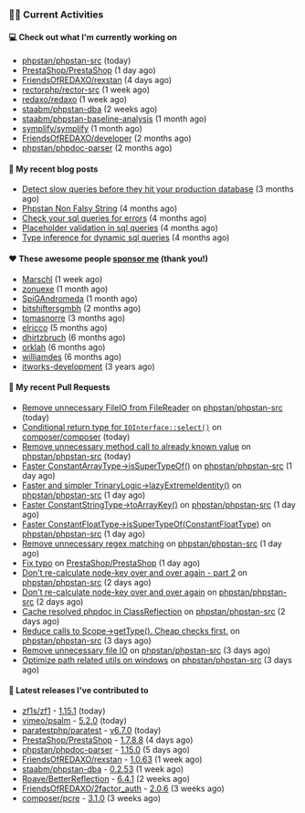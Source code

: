 ### 👨‍💻 Current Activities


#### 💻 Check out what I'm currently working on

- [phpstan/phpstan-src](https://github.com/phpstan/phpstan-src) (today)
- [PrestaShop/PrestaShop](https://github.com/PrestaShop/PrestaShop) (1 day ago)
- [FriendsOfREDAXO/rexstan](https://github.com/FriendsOfREDAXO/rexstan) (4 days ago)
- [rectorphp/rector-src](https://github.com/rectorphp/rector-src) (1 week ago)
- [redaxo/redaxo](https://github.com/redaxo/redaxo) (1 week ago)
- [staabm/phpstan-dba](https://github.com/staabm/phpstan-dba) (2 weeks ago)
- [staabm/phpstan-baseline-analysis](https://github.com/staabm/phpstan-baseline-analysis) (1 month ago)
- [symplify/symplify](https://github.com/symplify/symplify) (1 month ago)
- [FriendsOfREDAXO/developer](https://github.com/FriendsOfREDAXO/developer) (2 months ago)
- [phpstan/phpdoc-parser](https://github.com/phpstan/phpdoc-parser) (2 months ago)


#### 📜 My recent blog posts

- [Detect slow queries before they hit your production database](https://staabm.github.io/2022/08/16/phpstan-dba-query-plan-analysis.html) (3 months ago)
- [Phpstan Non Falsy String](https://staabm.github.io/2022/08/11/phpstan-non-falsy-string.html) (4 months ago)
- [Check your sql queries for errors](https://staabm.github.io/2022/08/05/phpstan-dba-syntax-error-detection.html) (4 months ago)
- [Placeholder validation in sql queries](https://staabm.github.io/2022/07/30/phpstan-dba-placeholder-validation.html) (4 months ago)
- [Type inference for dynamic sql queries](https://staabm.github.io/2022/07/23/phpstan-dba-inference-placeholder.html) (4 months ago)


#### ❤️ These awesome people [sponsor me](https://github.com/sponsors/staabm) (thank you!)

- [Marschl](https://github.com/Marschl) (1 week ago)
- [zonuexe](https://github.com/zonuexe) (1 month ago)
- [SpiGAndromeda](https://github.com/SpiGAndromeda) (1 month ago)
- [bitshiftersgmbh](https://github.com/bitshiftersgmbh) (2 months ago)
- [tomasnorre](https://github.com/tomasnorre) (3 months ago)
- [elricco](https://github.com/elricco) (5 months ago)
- [dhirtzbruch](https://github.com/dhirtzbruch) (6 months ago)
- [orklah](https://github.com/orklah) (6 months ago)
- [williamdes](https://github.com/williamdes) (6 months ago)
- [itworks-development](https://github.com/itworks-development) (3 years ago)


#### 🔨 My recent Pull Requests

- [Remove unnecessary FileIO from FileReader](https://github.com/phpstan/phpstan-src/pull/2094) on [phpstan/phpstan-src](https://github.com/phpstan/phpstan-src) (today)
- [Conditional return type for `IOInterface::select()`](https://github.com/composer/composer/pull/11219) on [composer/composer](https://github.com/composer/composer) (today)
- [Remove unnecessary method call to already known value](https://github.com/phpstan/phpstan-src/pull/2092) on [phpstan/phpstan-src](https://github.com/phpstan/phpstan-src) (today)
- [Faster ConstantArrayType-&gt;isSuperTypeOf()](https://github.com/phpstan/phpstan-src/pull/2086) on [phpstan/phpstan-src](https://github.com/phpstan/phpstan-src) (1 day ago)
- [Faster and simpler TrinaryLogic-&gt;lazyExtremeIdentity()](https://github.com/phpstan/phpstan-src/pull/2083) on [phpstan/phpstan-src](https://github.com/phpstan/phpstan-src) (1 day ago)
- [Faster ConstantStringType-&gt;toArrayKey()](https://github.com/phpstan/phpstan-src/pull/2081) on [phpstan/phpstan-src](https://github.com/phpstan/phpstan-src) (1 day ago)
- [Faster ConstantFloatType-&gt;isSuperTypeOf(ConstantFloatType)](https://github.com/phpstan/phpstan-src/pull/2080) on [phpstan/phpstan-src](https://github.com/phpstan/phpstan-src) (1 day ago)
- [Remove unnecessary regex matching](https://github.com/phpstan/phpstan-src/pull/2079) on [phpstan/phpstan-src](https://github.com/phpstan/phpstan-src) (1 day ago)
- [Fix typo](https://github.com/PrestaShop/PrestaShop/pull/30549) on [PrestaShop/PrestaShop](https://github.com/PrestaShop/PrestaShop) (1 day ago)
- [Don&#39;t re-calculate node-key over and over again - part 2](https://github.com/phpstan/phpstan-src/pull/2074) on [phpstan/phpstan-src](https://github.com/phpstan/phpstan-src) (2 days ago)
- [Don&#39;t re-calculate node-key over and over again](https://github.com/phpstan/phpstan-src/pull/2073) on [phpstan/phpstan-src](https://github.com/phpstan/phpstan-src) (2 days ago)
- [Cache resolved phpdoc in ClassReflection](https://github.com/phpstan/phpstan-src/pull/2072) on [phpstan/phpstan-src](https://github.com/phpstan/phpstan-src) (2 days ago)
- [Reduce calls to Scope-&gt;getType(). Cheap checks first.](https://github.com/phpstan/phpstan-src/pull/2071) on [phpstan/phpstan-src](https://github.com/phpstan/phpstan-src) (3 days ago)
- [Remove unnecessary file IO](https://github.com/phpstan/phpstan-src/pull/2069) on [phpstan/phpstan-src](https://github.com/phpstan/phpstan-src) (3 days ago)
- [Optimize path related utils on windows](https://github.com/phpstan/phpstan-src/pull/2068) on [phpstan/phpstan-src](https://github.com/phpstan/phpstan-src) (3 days ago)


#### 🔭 Latest releases I've contributed to

- [zf1s/zf1](https://github.com/zf1s/zf1) - [1.15.1](https://github.com/zf1s/zf1/releases/tag/1.15.1) (today)
- [vimeo/psalm](https://github.com/vimeo/psalm) - [5.2.0](https://github.com/vimeo/psalm/releases/tag/5.2.0) (today)
- [paratestphp/paratest](https://github.com/paratestphp/paratest) - [v6.7.0](https://github.com/paratestphp/paratest/releases/tag/v6.7.0) (today)
- [PrestaShop/PrestaShop](https://github.com/PrestaShop/PrestaShop) - [1.7.8.8](https://github.com/PrestaShop/PrestaShop/releases/tag/1.7.8.8) (4 days ago)
- [phpstan/phpdoc-parser](https://github.com/phpstan/phpdoc-parser) - [1.15.0](https://github.com/phpstan/phpdoc-parser/releases/tag/1.15.0) (5 days ago)
- [FriendsOfREDAXO/rexstan](https://github.com/FriendsOfREDAXO/rexstan) - [1.0.63](https://github.com/FriendsOfREDAXO/rexstan/releases/tag/1.0.63) (1 week ago)
- [staabm/phpstan-dba](https://github.com/staabm/phpstan-dba) - [0.2.53](https://github.com/staabm/phpstan-dba/releases/tag/0.2.53) (1 week ago)
- [Roave/BetterReflection](https://github.com/Roave/BetterReflection) - [6.4.1](https://github.com/Roave/BetterReflection/releases/tag/6.4.1) (2 weeks ago)
- [FriendsOfREDAXO/2factor_auth](https://github.com/FriendsOfREDAXO/2factor_auth) - [2.0.6](https://github.com/FriendsOfREDAXO/2factor_auth/releases/tag/2.0.6) (3 weeks ago)
- [composer/pcre](https://github.com/composer/pcre) - [3.1.0](https://github.com/composer/pcre/releases/tag/3.1.0) (3 weeks ago)
